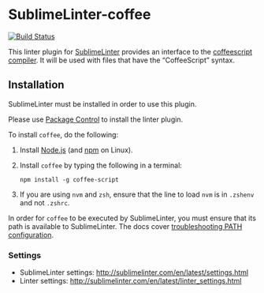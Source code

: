 SublimeLinter-coffee
=========================

[![Build Status](https://travis-ci.org/SublimeLinter/SublimeLinter-coffee.svg?branch=master)](https://travis-ci.org/SublimeLinter/SublimeLinter-coffee)

This linter plugin for [SublimeLinter](https://github.com/SublimeLinter/SublimeLinter) provides an interface to the [coffeescript compiler](http://coffeescript.org). It will be used with files that have the “CoffeeScript” syntax.

## Installation

SublimeLinter must be installed in order to use this plugin. 

Please use [Package Control](https://packagecontrol.io) to install the linter plugin.

To install `coffee`, do the following:

1. Install [Node.js](http://nodejs.org) (and [npm](https://github.com/joyent/node/wiki/Installing-Node.js-via-package-manager) on Linux).

1. Install `coffee` by typing the following in a terminal:
   ```
   npm install -g coffee-script
   ```

1. If you are using `nvm` and `zsh`, ensure that the line to load `nvm` is in `.zshenv` and not `.zshrc`.

In order for `coffee` to be executed by SublimeLinter, you must ensure that its path is available to SublimeLinter. The docs cover [troubleshooting PATH configuration](http://sublimelinter.com/en/latest/troubleshooting.html#finding-a-linter-executable).

### Settings

- SublimeLinter settings: http://sublimelinter.com/en/latest/settings.html
- Linter settings: http://sublimelinter.com/en/latest/linter_settings.html
